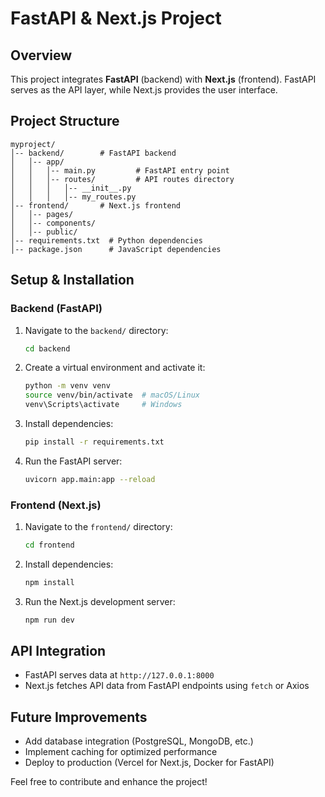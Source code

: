 # FastAPI & Next.js Project

## Overview
This project integrates **FastAPI** (backend) with **Next.js** (frontend). FastAPI serves as the API layer, while Next.js provides the user interface.

## Project Structure
```
myproject/
│-- backend/        # FastAPI backend
│   │-- app/
│   │   │-- main.py         # FastAPI entry point
│   │   │-- routes/         # API routes directory
│   │   │   │-- __init__.py
│   │   │   │-- my_routes.py
│-- frontend/       # Next.js frontend
│   │-- pages/
│   │-- components/
│   │-- public/
│-- requirements.txt  # Python dependencies
│-- package.json      # JavaScript dependencies
```

## Setup & Installation
### Backend (FastAPI)
1. Navigate to the `backend/` directory:
   ```sh
   cd backend
   ```
2. Create a virtual environment and activate it:
   ```sh
   python -m venv venv
   source venv/bin/activate  # macOS/Linux
   venv\Scripts\activate     # Windows
   ```
3. Install dependencies:
   ```sh
   pip install -r requirements.txt
   ```
4. Run the FastAPI server:
   ```sh
   uvicorn app.main:app --reload
   ```

### Frontend (Next.js)
1. Navigate to the `frontend/` directory:
   ```sh
   cd frontend
   ```
2. Install dependencies:
   ```sh
   npm install
   ```
3. Run the Next.js development server:
   ```sh
   npm run dev
   ```

## API Integration
- FastAPI serves data at `http://127.0.0.1:8000`
- Next.js fetches API data from FastAPI endpoints using `fetch` or Axios

## Future Improvements
- Add database integration (PostgreSQL, MongoDB, etc.)
- Implement caching for optimized performance
- Deploy to production (Vercel for Next.js, Docker for FastAPI)

Feel free to contribute and enhance the project!

